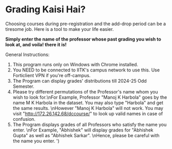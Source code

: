 # Grading Kaisi Hai?
Choosing courses during pre-registration and the add-drop period can be a tiresome job. Here is a tool to make your life easier.

**Simply enter the name of the professor whose past grading you wish to look at, and voila! there it is!**

General Instructions:
1. This program runs only on Windows with Chrome installed.
2. You NEED to be connected to IITK\'s campus network to use this. Use Forticlient VPN if you\'re off-campus.
3. The Program can display grades\' distributions till 2024-25 Odd Semester.
4. Please try different permutations of the Professor\'s name whom you wish to look for.\nFor Example, Professor "Manoj K Harbola" goes by the name M K Harbola in the dataset. You may also type "Harbola" and get the same results. \nHowever 
   "Manoj K Harbola" will not work. You may visit "http://172.26.142.68/dccourse/" to look up valid names in case of confusion.
5. The Program displays grades of all Professors who satisfy the name you enter. \nFor Example, "Abhishek" will display grades for "Abhishek Gupta" as well as "Abhishek Sarkar". \nHence, please be careful with the name you enter. ')
